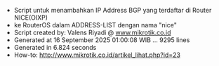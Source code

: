 - Script untuk menambahkan IP Address BGP yang terdaftar di Router NICE(OIXP)
- ke RouterOS dalam ADDRESS-LIST dengan nama "nice"
- Script created by: Valens Riyadi @ www.mikrotik.co.id
- Generated at 16 September 2025 01:00:08 WIB ... 9295 lines
- Generated in 6.824 seconds
- How-to: http://www.mikrotik.co.id/artikel_lihat.php?id=23
